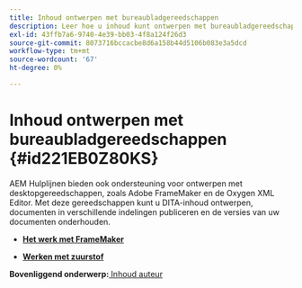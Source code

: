 ```yaml
---
title: Inhoud ontwerpen met bureaubladgereedschappen
description: Leer hoe u inhoud kunt ontwerpen met bureaubladgereedschappen
exl-id: 43ffb7a6-9740-4e39-bb03-4f8a124f26d3
source-git-commit: 8073716bccacbe8d6a158b44d5106b083e3a5dcd
workflow-type: tm+mt
source-wordcount: '67'
ht-degree: 0%

---
```


# Inhoud ontwerpen met bureaubladgereedschappen {#id221EB0Z80KS}

AEM Hulplijnen bieden ook ondersteuning voor ontwerpen met desktopgereedschappen, zoals Adobe FrameMaker en de Oxygen XML Editor. Met deze gereedschappen kunt u DITA-inhoud ontwerpen, documenten in verschillende indelingen publiceren en de versies van uw documenten onderhouden.

- **[Het werk met FrameMaker](author-desktop-framemaker.md)**

- **[Werken met zuurstof](author-desktop-oxygen.md)**


**Bovenliggend onderwerp:**[ Inhoud auteur](authoring-content.md)
